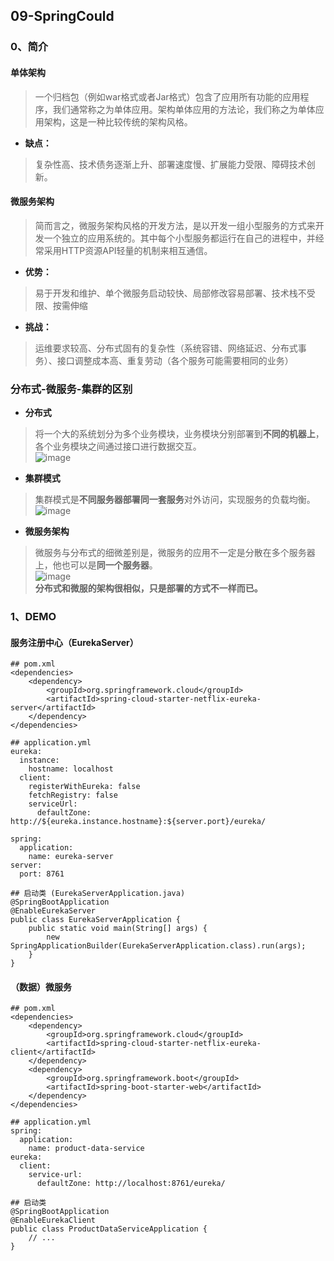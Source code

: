 ## 09-SpringCould
### 0、简介
#### 单体架构  
> 一个归档包（例如war格式或者Jar格式）包含了应用所有功能的应用程序，我们通常称之为单体应用。架构单体应用的方法论，我们称之为单体应用架构，这是一种比较传统的架构风格。  
- **缺点：**
> 复杂性高、技术债务逐渐上升、部署速度慢、扩展能力受限、障碍技术创新。  
#### 微服务架构  
> 简而言之，微服务架构风格的开发方法，是以开发一组小型服务的方式来开发一个独立的应用系统的。其中每个小型服务都运行在自己的进程中，并经常采用HTTP资源API轻量的机制来相互通信。    
- **优势：**  
> 易于开发和维护、单个微服务启动较快、局部修改容易部署、技术栈不受限、按需伸缩  
- **挑战：**  
> 运维要求较高、分布式固有的复杂性（系统容错、网络延迟、分布式事务）、接口调整成本高、重复劳动（各个服务可能需要相同的业务）  
### 分布式-微服务-集群的区别  
- **分布式**  
> 将一个大的系统划分为多个业务模块，业务模块分别部署到**不同的机器上**，各个业务模块之间通过接口进行数据交互。    
![image](https://note.youdao.com/yws/api/personal/file/BB0D4D6F5EE543B29F2C349CE2FEC19F?method=download&shareKey=e9ab3ee468a84b8f131bd11b8a5c1b30)  
- **集群模式**    
> 集群模式是**不同服务器部署同一套服务**对外访问，实现服务的负载均衡。
![image](https://note.youdao.com/yws/api/personal/file/909B9991AB4B4A8A88B2704DAF4C1EEC?method=download&shareKey=348643d23ee1a88472f7e43c38d1a33d)  
- **微服务架构**  
> 微服务与分布式的细微差别是，微服务的应用不一定是分散在多个服务器上，他也可以是**同一个服务器**。  
![image](https://note.youdao.com/yws/api/personal/file/6957E1BE511F4F059718777F59212BC3?method=download&shareKey=568650fcc478cd140a6f4582e5b8f187)  
**分布式和微服的架构很相似，只是部署的方式不一样而已。**

### 1、DEMO
#### 服务注册中心（EurekaServer）  

```
## pom.xml
<dependencies>
    <dependency>
        <groupId>org.springframework.cloud</groupId>
        <artifactId>spring-cloud-starter-netflix-eureka-server</artifactId>
    </dependency>
</dependencies>

## application.yml  
eureka:
  instance:
    hostname: localhost
  client:
    registerWithEureka: false
    fetchRegistry: false
    serviceUrl:
      defaultZone: http://${eureka.instance.hostname}:${server.port}/eureka/

spring:
  application:
    name: eureka-server
server:
  port: 8761  
  
## 启动类 (EurekaServerApplication.java)  
@SpringBootApplication
@EnableEurekaServer
public class EurekaServerApplication {
    public static void main(String[] args) {
        new SpringApplicationBuilder(EurekaServerApplication.class).run(args);
    }
}
```
#### （数据）微服务

```
## pom.xml
<dependencies>
    <dependency>
        <groupId>org.springframework.cloud</groupId>
        <artifactId>spring-cloud-starter-netflix-eureka-client</artifactId>
    </dependency>
    <dependency>
        <groupId>org.springframework.boot</groupId>
        <artifactId>spring-boot-starter-web</artifactId>
    </dependency>
</dependencies>

## application.yml
spring:
  application:
    name: product-data-service
eureka:
  client:
    service-url:
      defaultZone: http://localhost:8761/eureka/

## 启动类  
@SpringBootApplication
@EnableEurekaClient
public class ProductDataServiceApplication {
    // ...
}
```

